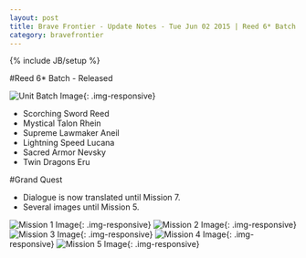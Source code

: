 ```yaml
---
layout: post
title: Brave Frontier - Update Notes - Tue Jun 02 2015 | Reed 6* Batch
category: bravefrontier
---
```


{% include JB/setup %}

#Reed 6* Batch - Released

![Unit Batch Image](//i.imgur.com/WF7QpHl.png){: .img-responsive}

* Scorching Sword Reed
* Mystical Talon Rhein
* Supreme Lawmaker Aneil
* Lightning Speed Lucana
* Sacred Armor Nevsky
* Twin Dragons Eru

<!--more-->

#Grand Quest

* Dialogue is now translated until Mission 7.
* Several images until Mission 5.

![Mission 1 Image](//i.imgur.com/MuPgOGK.png){: .img-responsive}
![Mission 2 Image](//i.imgur.com/tqAM66D.png){: .img-responsive}
![Mission 3 Image](//i.imgur.com/lUgFbzR.png){: .img-responsive}
![Mission 4 Image](//i.imgur.com/AP052Mo.png){: .img-responsive}
![Mission 5 Image](//i.imgur.com/cUzXULv.png){: .img-responsive}
